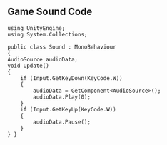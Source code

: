 
## Game Sound Code
    using UnityEngine;
    using System.Collections;

    public class Sound : MonoBehaviour
    {
    AudioSource audioData;
    void Update()
    {
        if (Input.GetKeyDown(KeyCode.W))
        {
            audioData = GetComponent<AudioSource>();
            audioData.Play(0);
        }
        if (Input.GetKeyUp(KeyCode.W))
        {
            audioData.Pause();
        }
    } }
